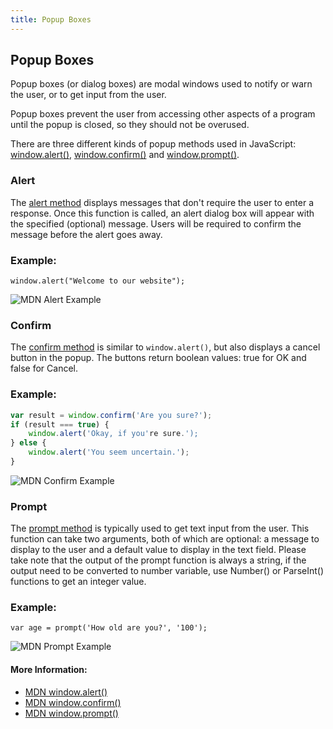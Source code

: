 ```yaml
---
title: Popup Boxes
---
```

## Popup Boxes
Popup boxes (or dialog boxes) are modal windows used to notify or warn the user, or to get input from the user.

Popup boxes prevent the user from accessing other aspects of a program until the popup is closed, so they should not be overused. 

There are three different kinds of popup methods used in JavaScript: <a href='https://developer.mozilla.org/en-US/docs/Web/API/Window/alert' target='_blank' rel='nofollow'>window.alert()</a>, <a href='https://developer.mozilla.org/en-US/docs/Web/API/Window/confirm' target='_blank' rel='nofollow'>window.confirm()</a> and <a href='https://developer.mozilla.org/en-US/docs/Web/API/Window/prompt' target='_blank' rel='nofollow'>window.prompt()</a>. 

### Alert
The <a href='https://developer.mozilla.org/en-US/docs/Web/API/Window/alert' target='_blank' rel='nofollow'>alert method</a> displays messages that don't require the user to enter a response. Once this function is called, an alert dialog box will appear with the specified (optional) message. Users will be required to confirm the message before the alert goes away. 

### Example:
`window.alert("Welcome to our website");`

![MDN Alert Example](https://mdn.mozillademos.org/files/130/AlertHelloWorld.png)

### Confirm
The <a href='https://developer.mozilla.org/en-US/docs/Web/API/Window/confirm' target='_blank' rel='nofollow'>confirm method</a> is similar to `window.alert()`, but also displays a cancel button in the popup. The buttons return boolean values: true for OK and false for Cancel. 

### Example:
```javascript
var result = window.confirm('Are you sure?');
if (result === true) {
    window.alert('Okay, if you're sure.');
} else { 
    window.alert('You seem uncertain.');
}
```

![MDN Confirm Example](https://mdn.mozillademos.org/files/7163/firefoxcomfirmdialog_zpsf00ec381.png)

### Prompt
The <a href='https://developer.mozilla.org/en-US/docs/Web/API/Window/prompt' target='_blank' rel='nofollow'>prompt method</a> is typically used to get text input from the user. This function can take two arguments, both of which are optional: a message to display to the user and a default value to display in the text field. 
Please take note that the output of the prompt function is always a string, if the output need to be converted to number variable, use Number() or ParseInt() functions to get an integer value.

### Example:
`var age = prompt('How old are you?', '100');`

![MDN Prompt Example](https://mdn.mozillademos.org/files/11303/prompt.png)

#### More Information:

* <a href='https://developer.mozilla.org/en-US/docs/Web/API/Window/alert' target='_blank' rel='nofollow'>MDN window.alert()</a>
* <a href='https://developer.mozilla.org/en-US/docs/Web/API/Window/confirm' target='_blank' rel='nofollow'>MDN window.confirm()</a>
* <a href='https://developer.mozilla.org/en-US/docs/Web/API/Window/prompt' target='_blank' rel='nofollow'>MDN window.prompt()</a>
